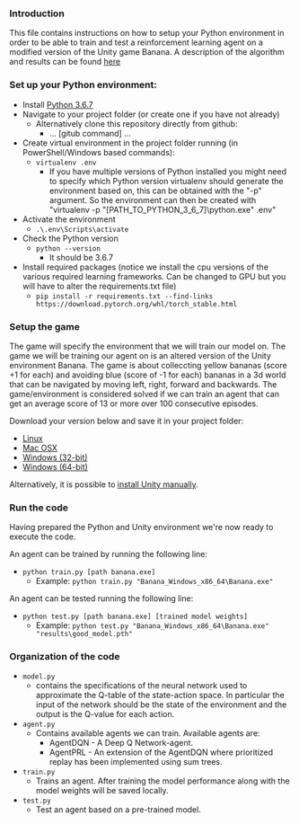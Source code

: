 ### Introduction

This file contains instructions on how to setup your Python environment in order to be able to train and test a reinforcement learning agent on a modified version of the Unity game Banana. A description of the algorithm and results can be found [here](https://github.com/ngs90/RLBanana/blob/master/Report.md)

### Set up your Python environment: 
* Install [Python 3.6.7](https://www.python.org/downloads/release/python-367/)
* Navigate to your project folder (or create one if you have not already)
    * Alternatively clone this repository directly from github: 
        * ... [gitub command] ...
* Create virtual environment in the project folder running (in PowerShell/Windows based commands):  
    * `virtualenv .env`
        * If you have multiple versions of Python installed you might need to specify which Python version virtualenv should generate the environment based on, this can be obtained with the "-p" argument. So the environment can then be created with "virtualenv -p "[PATH_TO_PYTHON_3_6_7]\python.exe" .env"
* Activate the environment 
    * `.\.env\Scripts\activate`
* Check the Python version
    * `python --version`
        * It should be 3.6.7
* Install required packages (notice we install the cpu versions of the various required learning frameworks. Can be changed to GPU but you will have to alter the requirements.txt file)
    * `pip install -r requirements.txt --find-links https://download.pytorch.org/whl/torch_stable.html`

### Setup the game

The game will specify the environment that we will train our model on. The game we will be training our agent on is an altered version of the Unity environment Banana. The game is about colleccting yellow bananas (score +1 for each) and avoiding blue (score of -1 for each) bananas in a 3d world that can be navigated by moving left, right, forward and backwards. The game/environment is considered solved if we can train an agent that can get an average score of 13 or more over 100 consecutive episodes. 

Download your version below and save it in your project folder: 

* [Linux](https://s3-us-west-1.amazonaws.com/udacity-drlnd/P1/Banana/Banana_Linux.zip)
* [Mac OSX](https://s3-us-west-1.amazonaws.com/udacity-drlnd/P1/Banana/Banana.app.zip)
* [Windows (32-bit)](https://s3-us-west-1.amazonaws.com/udacity-drlnd/P1/Banana/Banana_Windows_x86.zip)
* [Windows (64-bit)](https://s3-us-west-1.amazonaws.com/udacity-drlnd/P1/Banana/Banana_Windows_x86_64.zip)

Alternatively, it is possible to [install Unity manually](https://github.com/Unity-Technologies/ml-agents/tree/master/docs). 

### Run the code
   
Having prepared the Python and Unity environment we're now ready to execute the code. 

An agent can be trained by running the following line: 

* `python train.py [path banana.exe]`
	* Example: 
		`python train.py "Banana_Windows_x86_64\Banana.exe"`


An agent can be tested running the following line: 

* `python test.py [path banana.exe] [trained model weights]`
	* Example: 
		`python test.py "Banana_Windows_x86_64\Banana.exe" "results\good_model.pth"`

### Organization of the code

* `model.py`
    * contains the specifications of the neural network used to approximate the Q-table of the state-action space. In particular the input of the network should be the state of the environment and the output is the Q-value for each action.
* `agent.py`
    * Contains available agents we can train. Available agents are:
        * AgentDQN - A Deep Q Network-agent.
        * AgentPRL - An extension of the AgentDQN where prioritized replay has been implemented using sum trees.
* `train.py`
    * Trains an agent. After training the model performance along with the model weights will be saved locally.
* `test.py`
    * Test an agent based on a pre-trained model.
